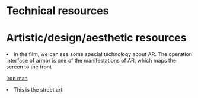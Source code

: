 <h1>  Technical resources </h1>
  
  
  
  
  
  
  
  
<h1> Artistic/design/aesthetic resources </h1>
<li>In the film, we can see some special technology about AR. The operation interface of armor is one of the manifestations of AR, which maps the screen to the front</li>
<p><a href="https://www.youtube.com/watch?v=8ugaeA-nMTc">Iron man</a></p>

<li>This is the street art</li> 
<p><a herf = "https://www.google.com/url?sa=i&url=https%3A%2F%2Fzhuanlan.zhihu.com%2Fp%2F288759036&psig=AOvVaw1oFjlzkPwxF8J0zA2V2nE9&ust=1644979297361000&source=images&cd=vfe&ved=0CAsQjRxqFwoTCOjVuMjXgPYCFQAAAAAdAAAAABAJ"></p>
  




